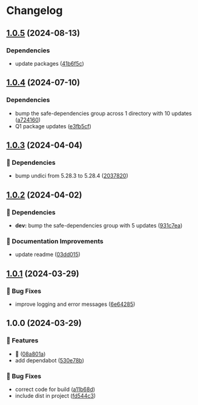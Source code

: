# Changelog

## [1.0.5](https://github.com/agrc/validate-address-action/compare/v1.0.4...v1.0.5) (2024-08-13)


### Dependencies

* update packages ([41b6f5c](https://github.com/agrc/validate-address-action/commit/41b6f5c21c1da34d625bc74bc187b6af89677954))

## [1.0.4](https://github.com/agrc/validate-address-action/compare/v1.0.3...v1.0.4) (2024-07-10)


### Dependencies

* bump the safe-dependencies group across 1 directory with 10 updates ([a724160](https://github.com/agrc/validate-address-action/commit/a7241601475ff406e9b97fedc7ebbe9dbfacc7ba))
* Q1 package updates ([e3fb5cf](https://github.com/agrc/validate-address-action/commit/e3fb5cf8fd226fb3d98f428ec3e779670763e992))

## [1.0.3](https://github.com/agrc/validate-address-action/compare/v1.0.2...v1.0.3) (2024-04-04)


### 🌲 Dependencies

* bump undici from 5.28.3 to 5.28.4 ([2037820](https://github.com/agrc/validate-address-action/commit/2037820f27a264948d7203f81e3ccb7128d9aa21))

## [1.0.2](https://github.com/agrc/validate-address-action/compare/v1.0.1...v1.0.2) (2024-04-02)


### 🌲 Dependencies

* **dev:** bump the safe-dependencies group with 5 updates ([931c7ea](https://github.com/agrc/validate-address-action/commit/931c7ea2dd3843d8f39d892d5287b396a9096858))


### 📖 Documentation Improvements

* update readme ([03dd015](https://github.com/agrc/validate-address-action/commit/03dd01515a3602cfa9c1dd4aea6ac99e0f916839))

## [1.0.1](https://github.com/agrc/validate-address-action/compare/v1.0.0...v1.0.1) (2024-03-29)


### 🐛 Bug Fixes

* improve logging and error messages ([6e64285](https://github.com/agrc/validate-address-action/commit/6e64285ec91a2477c9b0cb6eb6667749aaffe728))

## 1.0.0 (2024-03-29)


### 🚀 Features

* 🎉 ([08a801a](https://github.com/agrc/validate-address-action/commit/08a801a38d69cc796ae13fc31ccd8861bf082c56))
* add dependabot ([530e78b](https://github.com/agrc/validate-address-action/commit/530e78b1e0f6f9eb6e27f87d60ac12aa6377773d))


### 🐛 Bug Fixes

* correct code for build ([a11b68d](https://github.com/agrc/validate-address-action/commit/a11b68dbb4288b7587bf06144a33994898325c19))
* include dist in project ([fd544c3](https://github.com/agrc/validate-address-action/commit/fd544c3f7a479cd9f2fed63575965b179ba70c93))
